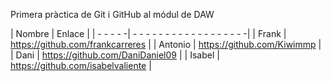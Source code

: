 Primera pràctica de Git i GitHub al módul de DAW


| Nombre   | Enlace                             |
| - - - - -| - - - - - - - - - - - - - - - - - -|
| Frank    | https://github.com/frankcarreres   |
| Antonio  | https://github.com/Kiwimmp         |
| Dani     | https://github.com/DaniDaniel09    |
| Isabel   | https://github.com/isabelvaliente  |